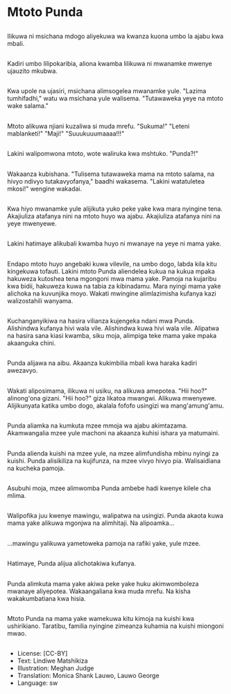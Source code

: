 # Mtoto Punda

##
Ilikuwa ni msichana mdogo aliyekuwa wa kwanza kuona umbo la ajabu kwa mbali.

##
Kadiri umbo lilipokaribia, aliona kwamba lilikuwa ni mwanamke mwenye ujauzito mkubwa.

##
Kwa upole na ujasiri, msichana alimsogelea mwanamke yule. "Lazima tumhifadhi," watu wa msichana yule walisema. "Tutawaweka yeye na mtoto wake salama."

##
Mtoto alikuwa njiani kuzaliwa si muda mrefu. "Sukuma!" "Leteni mablanketi!" "Maji!" "Suuukuuumaaaa!!!"

##
Lakini walipomwona mtoto, wote waliruka kwa mshtuko. "Punda?!"

##
Wakaanza kubishana. "Tulisema tutawaweka mama na mtoto salama, na hivyo ndivyo tutakavyofanya," baadhi wakasema. "Lakini watatuletea mkosi!" wengine wakadai.

##
Kwa hiyo mwanamke yule alijikuta yuko peke yake kwa mara nyingine tena. Akajiuliza atafanya nini na mtoto huyo wa ajabu. Akajiuliza atafanya nini na yeye mwenyewe.

##
Lakini hatimaye alikubali kwamba huyo ni mwanaye na yeye ni mama yake.

##
Endapo mtoto huyo angebaki kuwa vilevile, na umbo dogo, labda kila kitu kingekuwa tofauti. Lakini mtoto Punda aliendelea kukua na kukua mpaka hakuweza kutoshea tena mgongoni mwa mama yake. Pamoja na kujaribu kwa bidii, hakuweza kuwa na tabia za kibinadamu. Mara nyingi mama yake alichoka na kuvunjika moyo. Wakati mwingine alimlazimisha kufanya kazi walizostahili wanyama.

##
Kuchanganyikiwa na hasira vilianza kujengeka ndani mwa Punda. Alishindwa kufanya hivi wala vile. Alishindwa kuwa hivi wala vile. Alipatwa na hasira sana kiasi kwamba, siku moja, alimpiga teke mama yake mpaka akaanguka chini.

##
Punda alijawa na aibu. Akaanza kukimbilia mbali kwa haraka kadiri awezavyo.

##
Wakati aliposimama, ilikuwa ni usiku, na alikuwa amepotea. "Hii hoo?" alinong'ona gizani. "Hii hoo?" giza likatoa mwangwi. Alikuwa mwenyewe. Alijikunyata katika umbo dogo, akalala fofofo usingizi wa mang'amung'amu.

##
Punda aliamka na kumkuta mzee mmoja wa ajabu akimtazama. Akamwangalia mzee yule machoni na akaanza kuhisi ishara ya matumaini.

##
Punda alienda kuishi na mzee yule, na mzee alimfundisha mbinu nyingi za kuishi. Punda alisikiliza na kujifunza, na mzee vivyo hivyo pia. Walisaidiana na kucheka pamoja.

##
Asubuhi moja, mzee alimwomba Punda ambebe hadi kwenye kilele cha mlima.

##
Walipofika juu kwenye mawingu, walipatwa na usingizi. Punda akaota kuwa mama yake alikuwa mgonjwa na alimhitaji. Na alipoamka...

##
...mawingu yalikuwa yametoweka pamoja na rafiki yake, yule mzee.

##
Hatimaye, Punda alijua alichotakiwa kufanya.

##
Punda alimkuta mama yake akiwa peke yake huku akimwomboleza mwanaye aliyepotea. Wakaangaliana kwa muda mrefu. Na kisha wakakumbatiana kwa hisia.

##
Mtoto Punda na mama yake wamekuwa kitu kimoja na kuishi kwa ushirikiano. Taratibu, familia nyingine zimeanza kuhamia na kuishi miongoni mwao.

##
* License: [CC-BY]
* Text: Lindiwe Matshikiza
* Illustration: Meghan Judge
* Translation: Monica Shank Lauwo, Lauwo George
* Language: sw

